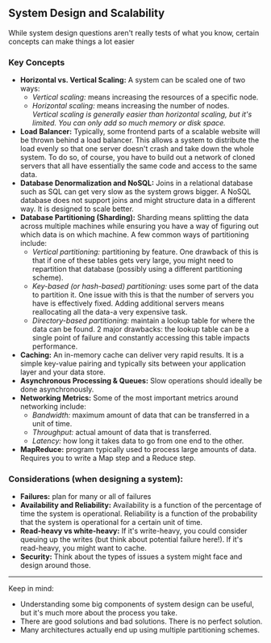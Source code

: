 <h2>System Design and Scalability</h2>
<p>While system design questions aren't really tests of what you know, certain concepts can make things a lot easier</p>

<h3>Key Concepts</h3>
<ul>
  <li><b>Horizontal vs. Vertical Scaling:</b> A system can be scaled one of two ways: 
    <ul>
      <li><i>Vertical scaling:</i> means increasing the resources of a specific node. </li>
      <li><i>Horizontal scaling:</i> means increasing the number of nodes.</li>
      <i>Vertical scaling is generally easier than horizontal scaling, but it's limited. You can only add so much memory or disk space.</i>
    </ul></li>
  <li><b>Load Balancer:</b> Typically, some frontend parts of a scalable website will be thrown behind a load balancer. This allows a system to distribute the load evenly so that one server doesn't crash and take down the whole system. To do so, of course, you have to build out a network of cloned servers that all have essentially the same code and access to the same data.</li>
  <li><b>Database Denormalization and NoSQL:</b> Joins in a relational database such as SQL can get very slow as the system grows bigger. A NoSQL database does not support joins and might structure data in a different way. It is designed to scale better.</li>
  <li><b>Database Partitioning (Sharding):</b> Sharding means splitting the data across multiple machines while ensuring you have a way of figuring out which data is on which machine. A few common ways of partitioning include:
    <ul>
      <li><i>Vertical partitioning:</i> partitioning by feature. One drawback of this is that if one of these tables gets very large, you might need to repartition that database (possibly using a different partitioning scheme).</li>
      <li><i>Key-based (or hash-based) partitioning:</i> uses some part of the data to partition it. One issue with this is that the number of servers you have is effectively fixed. Adding additional servers means reallocating all the data-a very expensive task.</li>
      <li><i>Directory-based partitioning:</i> maintain a lookup table for where the data can be found. 2 major drawbacks: the lookup table can be a single point of failure and constantly accessing this table impacts performance.</li>
    </ul></li>
  <li><b>Caching:</b> An in-memory cache can deliver very rapid results. It is a simple key-value pairing and typically sits between your application layer and your data store.</li>
  <li><b>Asynchronous Processing & Queues:</b> Slow operations should ideally be done asynchronously.</li>
  <li><b>Networking Metrics:</b> Some of the most important metrics around networking include:
    <ul>
      <li><i>Bandwidth:</i> maximum amount of data that can be transferred in a unit of time.</li>
      <li><i>Throughput:</i> actual amount of data that is transferred.</li>
      <li><i>Latency:</i> how long it takes data to go from one end to the other.</li>
    </ul></li>
  <li><b>MapReduce:</b> program typically used to process large amounts of data. Requires you to write a Map step and a Reduce step. </li>
</ul>

<h3>Considerations (when designing a system):</h3>
<ul>
  <li><b>Failures:</b>  plan for many or all of failures</li>
  <li><b>Availability and Reliability:</b> Availability is a function of the percentage of time the system is operational. Reliability is a function of the probability that the system is operational for a certain unit of time.</li>
  <li><b>Read-heavy vs white-heavy:</b> If it's write-heavy, you could consider queuing up the writes (but think about potential failure here!). If it's read-heavy, you might want to cache.</li>
  <li><b>Security:</b> Think about the types of issues a system might face and design around those.</li>
</ul>

---

Keep in mind:
<ul>
  <li>Understanding some big components of system design can be useful, but it's much more about the process you take.</li>
  <li>There are good solutions and bad solutions. There is no perfect solution.</li>
  <li>Many architectures actually end up using multiple partitioning schemes.</li>
</ul>
